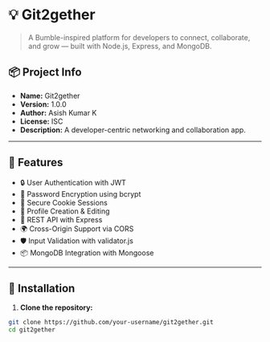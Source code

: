 # 💡 Git2gether

> A Bumble-inspired platform for developers to connect, collaborate, and grow — built with Node.js, Express, and MongoDB.

## 📦 Project Info

- **Name:** Git2gether
- **Version:** 1.0.0
- **Author:** Asish Kumar K
- **License:** ISC
- **Description:** A developer-centric networking and collaboration app.

---

## 🚀 Features

- 🔒 User Authentication with JWT
- 🧂 Password Encryption using bcrypt
- 🍪 Secure Cookie Sessions
- 🧾 Profile Creation & Editing
- 📡 REST API with Express
- 🌍 Cross-Origin Support via CORS
- 🛡️ Input Validation with validator.js
- 📦 MongoDB Integration with Mongoose

---

## 🔧 Installation

1. **Clone the repository:**

```bash
git clone https://github.com/your-username/git2gether.git
cd git2gether
